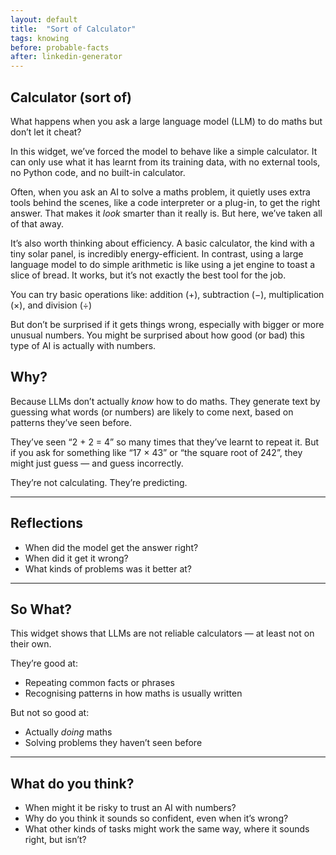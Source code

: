 ```yaml
---
layout: default
title:  "Sort of Calculator"
tags: knowing
before: probable-facts
after: linkedin-generator
---
```


## Calculator (sort of)

What happens when you ask a large language model (LLM) to do maths but don’t let it cheat?

In this widget, we’ve forced the model to behave like a simple calculator. It can only use what it has learnt from its training data, with no external tools, no Python code, and no built-in calculator.

Often, when you ask an AI to solve a maths problem, it quietly uses extra tools behind the scenes, like a code interpreter or a plug-in, to get the right answer. That makes it *look* smarter than it really is. But here, we’ve taken all of that away.

It’s also worth thinking about efficiency. A basic calculator, the kind with a tiny solar panel, is incredibly energy-efficient. In contrast, using a large language model to do simple arithmetic is like using a jet engine to toast a slice of bread. It works, but it’s not exactly the best tool for the job.


You can try basic operations like: addition (+), subtraction (−), multiplication (×), and division (÷)

But don’t be surprised if it gets things wrong, especially with bigger or more unusual numbers. You might be surprised about how good (or bad) this type of AI is actually with numbers. 

<script
	type="module"
	src="https://gradio.s3-us-west-2.amazonaws.com/5.23.3/gradio.js"
></script>

<gradio-app src="https://willsh1997-llm-calculator.hf.space"></gradio-app>

## Why?

Because LLMs don’t actually *know* how to do maths. They generate text by guessing what words (or numbers) are likely to come next, based on patterns they’ve seen before.

They’ve seen “2 + 2 = 4” so many times that they’ve learnt to repeat it. But if you ask for something like “17 × 43” or “the square root of 242”, they might just guess — and guess incorrectly.

They’re not calculating. They’re predicting.

---

## Reflections
- When did the model get the answer right?
- When did it get it wrong?
- What kinds of problems was it better at?

---

## So What?

This widget shows that LLMs are not reliable calculators — at least not on their own.

They’re good at:
- Repeating common facts or phrases
- Recognising patterns in how maths is usually written

But not so good at:
- Actually *doing* maths
- Solving problems they haven’t seen before

---

## What do you think?
- When might it be risky to trust an AI with numbers?
- Why do you think it sounds so confident, even when it’s wrong?
- What other kinds of tasks might work the same way, where it sounds right, but isn’t?
